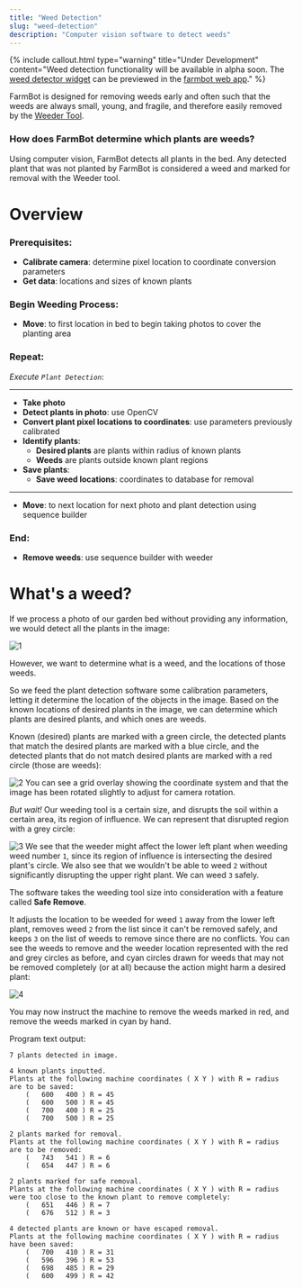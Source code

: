 ```yaml
---
title: "Weed Detection"
slug: "weed-detection"
description: "Computer vision software to detect weeds"
---
```



{%
include callout.html
type="warning"
title="Under Development"
content="Weed detection functionality will be available in alpha soon. The [weed detector widget](https://software.farmbot.io/docs/farmware#weed-detector) can be previewed in the [farmbot web app](https://my.farmbot.io)."
%}

FarmBot is designed for removing weeds early and often such that the weeds are always small, young, and fragile, and therefore easily removed by the [Weeder Tool](https://genesis.farmbot.io/docs/weeder).

### How does FarmBot determine which plants are weeds?

Using computer vision, FarmBot detects all plants in the bed. Any detected plant that was not planted by FarmBot is considered a weed and marked for removal with the Weeder tool.



# Overview

### **Prerequisites:**
* **Calibrate camera**: determine pixel location to coordinate conversion parameters
* **Get data**: locations and sizes of known plants

### **Begin Weeding Process:**
* **Move**: to first location in bed to begin taking photos to cover the planting area

### **Repeat:**
_Execute `Plant Detection`_:
***
* **Take photo**
* **Detect plants in photo**: use OpenCV
* **Convert plant pixel locations to coordinates**: use parameters previously calibrated
* **Identify plants**:
  * **Desired plants** are plants within radius of known plants
  * **Weeds** are plants outside known plant regions
* **Save plants**:
  * **Save weed locations**: coordinates to database for removal

***
* **Move**: to next location for next photo and plant detection using sequence builder

### **End:**
* **Remove weeds**: use sequence builder with weeder

# What's a weed?

If we process a photo of our garden bed without providing any information, we would detect all the plants in the image:

![1](https://cloud.githubusercontent.com/assets/12681652/23282676/1e3a6786-f9d7-11e6-8996-c1b1f3914d8a.jpg)

However, we want to determine what is a weed, and the locations of those weeds.

So we feed the plant detection software some calibration parameters, letting it determine the location of the objects in the image. Based on the known locations of desired plants in the image, we can determine which plants are desired plants, and which ones are weeds.

Known (desired) plants are marked with a green circle, the detected plants that match the desired plants are marked with a blue circle, and the detected plants that do not match desired plants are marked with a red circle (those are weeds):

![2](https://cloud.githubusercontent.com/assets/12681652/23282677/1e4de202-f9d7-11e6-8fa5-8c18e9b8f763.jpg)
You can see a grid overlay showing the coordinate system and that the image has been rotated slightly to adjust for camera rotation.

_But wait!_ Our weeding tool is a certain size, and disrupts the soil within a certain area, its region of influence. We can represent that disrupted region with a grey circle:

![3](https://cloud.githubusercontent.com/assets/12681652/23282511/54ca2c92-f9d6-11e6-82f5-e63d5e831bb4.jpg)
We see that the weeder might affect the lower left plant when weeding weed number `1`, since its region of influence is intersecting the desired plant's circle. We also see that we wouldn't be able to weed `2` without significantly disrupting the upper right plant. We can weed `3` safely.

The software takes the weeding tool size into consideration with a feature called __Safe Remove__.

It adjusts the location to be weeded for weed `1` away from the lower left plant, removes weed `2` from the list since it can't be removed safely, and keeps `3` on the list of weeds to remove since there are no conflicts. You can see the weeds to remove and the weeder location represented with the red and grey circles as before, and cyan circles drawn for weeds that may not be removed completely (or at all) because the action might harm a desired plant:

![4](https://cloud.githubusercontent.com/assets/12681652/23282510/54c85e8a-f9d6-11e6-9b46-3dcd304c4e3d.jpg)

You may now instruct the machine to remove the weeds marked in red, and remove the weeds marked in cyan by hand.

Program text output:
```
7 plants detected in image.

4 known plants inputted.
Plants at the following machine coordinates ( X Y ) with R = radius are to be saved:
    (   600   400 ) R = 45
    (   600   500 ) R = 45
    (   700   400 ) R = 25
    (   700   500 ) R = 25

2 plants marked for removal.
Plants at the following machine coordinates ( X Y ) with R = radius are to be removed:
    (   743   541 ) R = 6
    (   654   447 ) R = 6

2 plants marked for safe removal.
Plants at the following machine coordinates ( X Y ) with R = radius were too close to the known plant to remove completely:
    (   651   446 ) R = 7
    (   676   512 ) R = 3

4 detected plants are known or have escaped removal.
Plants at the following machine coordinates ( X Y ) with R = radius have been saved:
    (   700   410 ) R = 31
    (   596   396 ) R = 53
    (   698   485 ) R = 29
    (   600   499 ) R = 42
```

